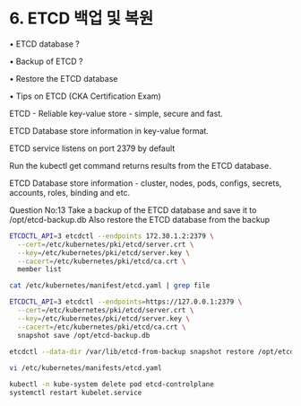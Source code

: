 # 6. ETCD 백업 및 복원

• ETCD database ?

• Backup of ETCD ?

• Restore the ETCD database

• Tips on ETCD (CKA Certification Exam)

ETCD - Reliable key-value store - simple, secure and fast.

ETCD Database store information in key-value format.

ETCD service listens on port 2379 by default

Run the kubectl get command returns results from the ETCD database.

ETCD Database store information - cluster, nodes, pods, configs, secrets, accounts, roles, binding and etc.

Question No:13
Take a backup of the ETCD database and save it to
/opt/etcd-backup.db
Also restore the ETCD database from the backup

```bash
ETCDCTL_API=3 etcdctl --endpoints 172.30.1.2:2379 \
  --cert=/etc/kubernetes/pki/etcd/server.crt \
  --key=/etc/kubernetes/pki/etcd/server.key \
  --cacert=/etc/kubernetes/pki/etcd/ca.crt \
  member list

cat /etc/kubernetes/manifest/etcd.yaml | grep file

ETCDCTL_API=3 etcdctl --endpoints=https://127.0.0.1:2379 \
  --cert=/etc/kubernetes/pki/etcd/server.crt \
  --key=/etc/kubernetes/pki/etcd/server.key \
  --cacert=/etc/kubernetes/pki/etcd/ca.crt \
  snapshot save /opt/etcd-backup.db
  
etcdctl --data-dir /var/lib/etcd-from-backup snapshot restore /opt/etcd-backup.db

vi /etc/kubernetes/manifests/etcd.yaml

kubectl -n kube-system delete pod etcd-controlplane
systemctl restart kubelet.service
```